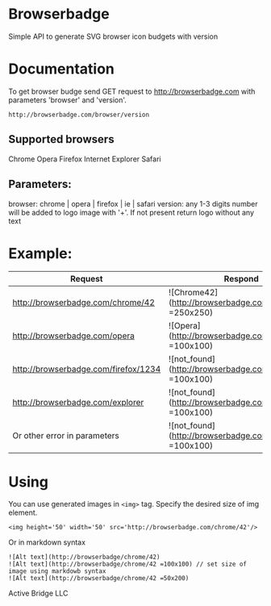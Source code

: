 Browserbadge
=

Simple API to generate SVG browser icon budgets with version

Documentation
=
To get browser budge send GET request to http://browserbadge.com with parameters 'browser' and 'version'.

`http://browserbadge.com/browser/version`

Supported browsers
-

Chrome	Opera	Firefox	Internet Explorer	Safari

Parameters:
-
browser: chrome | opera | firefox | ie | safari
version: any 1-3 digits number will be added to logo image with '+'. If not present return logo without any text

Example:
=
Request  | Respond
-------- | --------
http://browserbadge.com/chrome/42 | ![Chrome42](http://browserbadge.com/chrome/42 =250x250)
http://browserbadge.com/opera | ![Opera](http://browserbadge.com/opera =100x100)
http://browserbadge.com/firefox/1234 | ![not_found](http://browserbadge.com/not_found =100x100)
http://browserbadge.com/explorer | ![not_found](http://browserbadge.com/not_found =100x100)
Or other error in parameters | ![not_found](http://browserbadge.com/not_found =100x100)

Using
=
You can use generated images in `<img>` tag. Specify the desired size of img element.
```
<img height='50' width='50' src='http://browserbadge.com/chrome/42'/>
```
Or in markdown syntax
```
![Alt text](http://browserbadge/chrome/42)
![Alt text](http://browserbadge/chrome/42 =100x100) // set size of image using markdowb syntax
![Alt text](http://browserbadge/chrome/42 =50x200)
```

Active Bridge LLC
